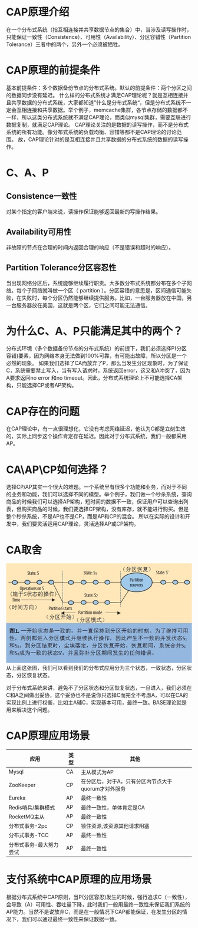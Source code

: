 # CAP原理介绍
在一个分布式系统（指互相连接并共享数据节点的集合）中，当涉及读写操作时，只能保证一致性（Consistence）、可用性（Availability）、分区容错性（Partition Tolerance）三者中的两个，另外一个必须被牺牲。
# CAP原理的前提条件
基本前提条件：多个数据备份节点的分布式系统。默认的前提条件：两个分区之间的数据同步没有延迟。
什么样的分布式系统才满足CAP理论呢？就是互相连接并且共享数据的分布式系统，大家都知道”什么是分布式系统“，但是分布式系统不一定会互相连接和共享数据。举个例子，memcache集群，各节点存储的数据都不一样，所以这类分布式系统就不满足CAP理论，而类似mysql集群，需要互联进行数据复制，就满足CAP理论。
CAP理论关注的是数据的读写操作，而不是分布式系统的所有功能。像分布式系统的负载均衡、容错等都不是CAP理论的讨论范围。
故，CAP理论针对的是互相连接并且共享数据的分布式系统的数据的读写操作。
 
# C、A、P
## Consistence一致性
对某个指定的客户端来说，读操作保证能够返回最新的写操作结果。
## Availability可用性
非故障的节点在合理的时间内返回合理的响应（不是错误和超时的响应）。
## Partition Tolerance分区容忍性
当出现网络分区后，系统能够继续履行职责。大多数分布式系统都分布在多个子网络。每个子网络就叫做一个区（ partition ）。分区容错的意思是，区间通信可能失
败，在失败时，每个分区仍然能够继续提供服务。比如，一台服务器放在中国，另一台服务器放在美国，这就是两个区，它们之间可能无法通信。
# 为什么C、A、P只能满足其中的两个？
分布式环境（多个数据备份节点的分布式系统）的前提下，我们必须选择P(分区容错)要素，因为网络本身无法做到100%可靠，有可能出故障，所以分区是一个必然的现象。
如果我们选择了CA而放弃了P，那么当发生分区现象时，为了保证C，系统需要禁止写入，当有写入请求时，系统返回error，这又和A冲突了，因为A要求返回no error 和no timeout。因此，分布式系统理论上不可能选择CA架构，只能选择CP或者AP架构。
# CAP存在的问题
在CAP理论中，有一点很理想化，它没有考虑网络延迟，他认为C都是立刻生效的，实际上同步这个操作肯定存在延迟。因此对于分布式系统，我们一般都采用AP。
# CA\AP\CP如何选择？
选择CP/AP其实一个很大的难题。一个系统里有很多个功能和业务，而对于不同的业务和功能，我们可以选择不同的模型。举个例子，我们做一个秒杀系统，查询商品的时候我们可以选择AP架构，短时间的数据不一致，保证用户可以查询出列表，但购买商品的时候，我们要选择CP架构，没有库存，就不能进行购买。但是整个秒杀系统，不是AP也不是CP，而是AP和CP的混合。
所以在实际的设计和开发中，我们要灵活运用CAP理论，灵活选择AP或CP架构。

# CA取舍
![网络分区时的状态](https://github.com/fujianye/DailyGain/blob/master/CAP%E5%8E%9F%E7%90%86%E5%88%86%E5%8C%BA%E6%A8%A1%E5%BC%8F.png '描述信息')
从上面这张图，我们可以看到我们的分布式应用分为三个状态，一致状态，分区状态，分区恢复状态。

对于分布式系统来讲，避免不了分区状态和分区恢复状态，一旦进入，我们必须在C和A之间做出妥协，这个妥协也不是说你只选择C而完全不考虑A，可以在CA的实现比例上进行权衡，比如主A辅C，实现基本可用，最终一致。BASE理论就是用来解决这个问题。


# CAP原理应用场景

| 应用 |	类型 |	其他 |
| ------ | ------ | ------ |
| Mysql |	CA |	主从模式为AP |
| ZooKeeper |	CP |	在分区后，对于A，只有分区内节点大于quorum才对外服务 |
| Eureka |	AP |	最终一致性 |
| Redis哨兵/集群模式 |	AP |	最终一致性，单体肯定是CA |
| RocketMQ主从 |	AP	| 最终一致性 |
| 分布式事务-2pc |	CP |	锁住资源,该资源其他请求阻塞 |
| 分布式事务-TCC |	AP |	最终一致性 |
| 分布式事务-最大努力尝试 |	AP |	最终一致性 |


# 支付系统中CAP原理的应用场景



根据分布式系统中CAP原则，当P(分区容忍)发生的时候，强行追求C（一致性），会导致（A）可用性、吞吐量下降，此时我们一般用最终一致性来保证我们系统的AP能力。当然不是说放弃C，而是在一般情况下CAP都能保证，在发生分区的情况下，我们可以通过最终一致性来保证数据一致。
